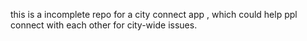 this is a incomplete repo for a city connect app , which could help ppl connect with each other for city-wide issues.
